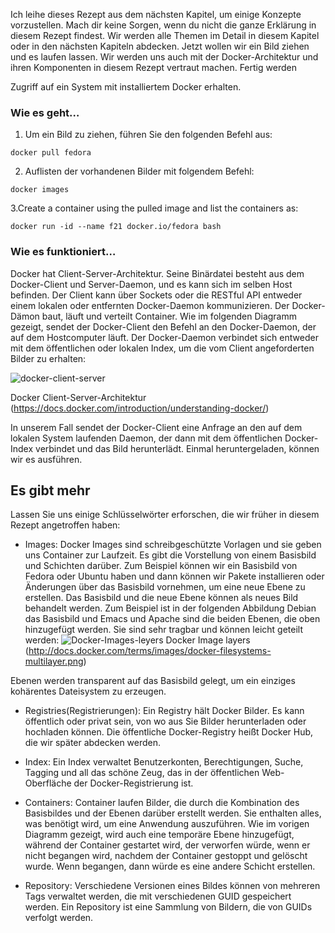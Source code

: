 Ich leihe dieses Rezept aus dem nächsten Kapitel, um einige Konzepte vorzustellen. Mach dir keine Sorgen, wenn du nicht die ganze Erklärung in diesem Rezept findest. Wir werden alle Themen im Detail in diesem Kapitel oder in den nächsten Kapiteln abdecken. Jetzt wollen wir ein Bild ziehen und es laufen lassen. Wir werden uns auch mit der Docker-Architektur und ihren Komponenten in diesem Rezept vertraut machen.
Fertig werden

Zugriff auf ein System mit installiertem Docker erhalten.

### Wie es geht…

1. Um ein Bild zu ziehen, führen Sie den folgenden Befehl aus:

`docker pull fedora`

2. Auflisten der vorhandenen Bilder mit folgendem Befehl:

`docker images`

3.Create a container using the pulled image and list the containers as:

`docker run -id --name f21 docker.io/fedora bash`


### Wie es funktioniert…

Docker hat Client-Server-Architektur. Seine Binärdatei besteht aus dem Docker-Client und Server-Daemon, und es kann sich im selben Host befinden. Der Client kann über Sockets oder die RESTful API entweder einem lokalen oder entfernten Docker-Daemon kommunizieren.
Der Docker-Dämon baut, läuft und verteilt Container. Wie im folgenden Diagramm gezeigt, sendet der Docker-Client den Befehl an den Docker-Daemon, der auf dem Hostcomputer läuft. 
Der Docker-Daemon verbindet sich entweder mit dem öffentlichen oder lokalen Index, um die vom Client angeforderten Bilder zu erhalten:

![docker-client-server](https://www.packtpub.com/graphics/9781788297615/graphics/4862OS_01_13.jpg)

Docker Client-Server-Architektur (https://docs.docker.com/introduction/understanding-docker/)

In unserem Fall sendet der Docker-Client eine Anfrage an den auf dem lokalen System laufenden Daemon, der dann mit dem öffentlichen Docker-Index verbindet und das Bild herunterlädt. Einmal heruntergeladen, können wir es ausführen.

## Es gibt mehr

Lassen Sie uns einige Schlüsselwörter erforschen, die wir früher in diesem Rezept angetroffen haben:

* Images: Docker Images sind schreibgeschützte Vorlagen und sie geben uns Container zur Laufzeit. Es gibt die Vorstellung von einem Basisbild und Schichten darüber. Zum Beispiel können wir ein Basisbild von Fedora oder Ubuntu haben und dann können wir Pakete installieren oder Änderungen über das Basisbild vornehmen, um eine neue Ebene zu erstellen. Das Basisbild und die neue Ebene können als neues Bild behandelt werden. Zum Beispiel ist in der folgenden Abbildung Debian das Basisbild und Emacs und Apache sind die beiden Ebenen, die oben hinzugefügt werden. Sie sind sehr tragbar und können leicht geteilt werden:
![Docker-Images-leyers](https://www.packtpub.com/graphics/9781788297615/graphics/4862OS_01_14.jpg)
Docker Image layers (http://docs.docker.com/terms/images/docker-filesystems-multilayer.png)


Ebenen werden transparent auf das Basisbild gelegt, um ein einziges kohärentes Dateisystem zu erzeugen.

* Registries(Registrierungen): Ein Registry hält Docker Bilder. Es kann öffentlich oder privat sein, von wo aus Sie Bilder herunterladen oder hochladen können. Die öffentliche Docker-Registry heißt Docker Hub, die wir später abdecken werden.

* Index: Ein Index verwaltet Benutzerkonten, Berechtigungen, Suche, Tagging und all das schöne Zeug, das in der öffentlichen Web-Oberfläche der Docker-Registrierung ist.

* Containers: Container laufen Bilder, die durch die Kombination des Basisbildes und der Ebenen darüber erstellt werden. Sie enthalten alles, was benötigt wird, um eine Anwendung auszuführen. Wie im vorigen Diagramm gezeigt, wird auch eine temporäre Ebene hinzugefügt, während der Container gestartet wird, der verworfen würde, wenn er nicht begangen wird, nachdem der Container gestoppt und gelöscht wurde. Wenn begangen, dann würde es eine andere Schicht erstellen.

* Repository: Verschiedene Versionen eines Bildes können von mehreren Tags verwaltet werden, die mit verschiedenen GUID gespeichert werden. Ein Repository ist eine Sammlung von Bildern, die von GUIDs verfolgt werden.


